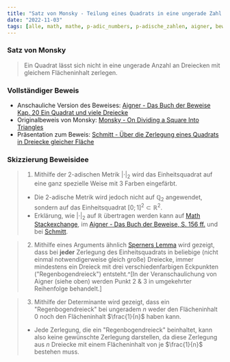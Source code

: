 ```yaml
---
title: "Satz von Monsky - Teilung eines Quadrats in eine ungerade Zahl von Dreiecken"
date: "2022-11-03"
tags: [alle, math, mathe, p-adic_numbers, p-adische_zahlen, aigner, beweis, dreieck, quadrat, aufteilen, flächeninhalt, metric, metrik, sperners_lemma, math_stackexchange, farbe, monsky]
---
```


### Satz von Monsky

>Ein Quadrat lässt sich nicht in eine ungerade Anzahl an Dreiecken mit gleichem Flächeninhalt zerlegen.

### Vollständiger Beweis 

- Anschauliche Version des Beweises: [Aigner - Das Buch der Beweise Kap. 20 Ein Quadrat und viele Dreiecke](https://link.springer.com/chapter/10.1007/978-3-642-02259-3_20)
- Originalbeweis von Monsky: [Monsky - On Dividing a Square Into Triangles](https://www.jstor.org/stable/2317329)
- Präsentation zum Beweis: [Schmitt - Über die Zerlegung eines Quadrats in Dreiecke gleicher Fläche](https://page.math.tu-berlin.de/~felsner/Lehre/TilingSlides/schmitt_100130_1.pdf)

### Skizzierung Beweisidee

>1. Mithilfe der 2-adischen Metrik $|\cdot|_{2}$ wird das Einheitsquadrat auf eine ganz spezielle Weise mit 3 Farben eingefärbt. 
>- Die 2-adische Metrik wird jedoch nicht auf $\mathbb{Q}_{2}$ angewendet, sondern auf das Einheitsquadrat $[0;1]^2\subset \mathbb{R}^2$.
>- Erklärung, wie $|\cdot|_{2}$ auf $\mathbb{R}$ übertragen werden kann auf [Math Stackexchange](https://math.stackexchange.com/questions/1348581/extending-2-adic-valuation-to-real-numbers), im [Aigner - Das Buch der Beweise, S. 156 ff.](https://link.springer.com/chapter/10.1007/978-3-642-02259-3_20) und bei [Schmitt](https://page.math.tu-berlin.de/~felsner/Lehre/TilingSlides/schmitt_100130_1.pdf#page=17).

>2. Mithilfe eines Arguments ähnlich [Sperners Lemma](https://yewtu.be/watch?v=7s-YM-kcKME) wird gezeigt, dass bei **jeder** Zerlegung des Einheitsquadrats in beliebige (nicht einmal notwendigerweise gleich große) Dreiecke, immer mindestens ein Dreieck mit drei verschiedenfarbigen Eckpunkten ("Regenbogendreieck") entsteht.^[In der Veranschaulichung von Aigner (siehe oben) werden Punkt 2 & 3 in umgekehrter Reihenfolge behandelt.]

>3. Mithilfe der Determinante wird gezeigt, dass ein "Regenbogendreieck" bei ungeradem $n$ weder den Flächeninhalt $0$ noch den Flächeninhalt $\frac{1}{n}$ haben kann.
>- Jede Zerlegung, die ein "Regenbogendreieck" beinhaltet, kann also keine gewünschte Zerlegung darstellen, da diese Zerlegung aus $n$ Dreiecke mit einem Flächeninhalt von je $\frac{1}{n}$ bestehen muss.

